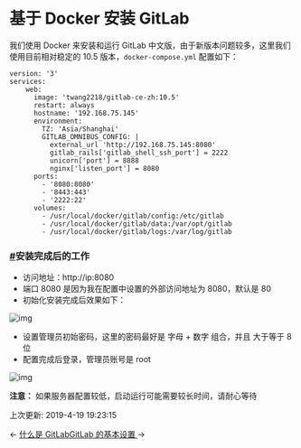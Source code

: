 # 基于 Docker 安装 GitLab

我们使用 Docker 来安装和运行 GitLab 中文版，由于新版本问题较多，这里我们使用目前相对稳定的 10.5 版本，`docker-compose.yml` 配置如下：

```text
version: '3'
services:
    web:
      image: 'twang2218/gitlab-ce-zh:10.5'
      restart: always
      hostname: '192.168.75.145'
      environment:
        TZ: 'Asia/Shanghai'
        GITLAB_OMNIBUS_CONFIG: |
          external_url 'http://192.168.75.145:8080'
          gitlab_rails['gitlab_shell_ssh_port'] = 2222
          unicorn['port'] = 8888
          nginx['listen_port'] = 8080
      ports:
        - '8080:8080'
        - '8443:443'
        - '2222:22'
      volumes:
        - /usr/local/docker/gitlab/config:/etc/gitlab
        - /usr/local/docker/gitlab/data:/var/opt/gitlab
        - /usr/local/docker/gitlab/logs:/var/log/gitlab
```

### [#](https://funtl.com/zh/gitlab/基于-Docker-安装-GitLab.html#安装完成后的工作)安装完成后的工作

- 访问地址：http://ip:8080
- 端口 8080 是因为我在配置中设置的外部访问地址为 8080，默认是 80
- 初始化安装完成后效果如下：

![img](https://funtl.com/assets/Lusifer1511797825.png)

- 设置管理员初始密码，这里的密码最好是 字母 + 数字 组合，并且 大于等于 8 位
- 配置完成后登录，管理员账号是 root

![img](https://funtl.com/assets/Lusifer1511798229.png)

**注意：** 如果服务器配置较低，启动运行可能需要较长时间，请耐心等待

上次更新: 2019-4-19 19:23:15

← [什么是 GitLab](https://funtl.com/zh/gitlab/什么是-GitLab.html)[GitLab 的基本设置 ](https://funtl.com/zh/gitlab/GitLab-的基本设置.html)→